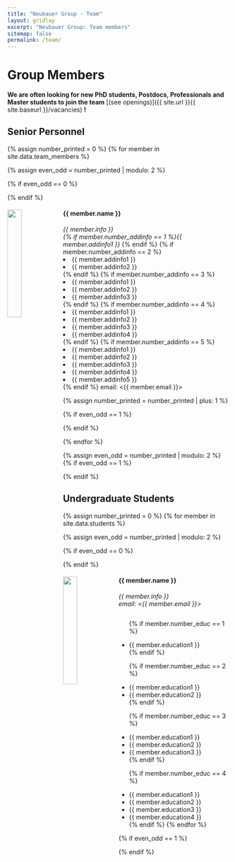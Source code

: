 ```yaml
---
title: "Neubauer Group - Team"
layout: gridlay
excerpt: "Neubauer Group: Team members"
sitemap: false
permalink: /team/
---
```


# Group Members

 **We are often looking for new PhD students, Postdocs, Professionals and Master students to join the team** [(see openings)]({{ site.url }}{{ site.baseurl }}/vacancies) **!**

## Senior Personnel
{% assign number_printed = 0 %}
{% for member in site.data.team_members %}

{% assign even_odd = number_printed | modulo: 2 %}

{% if even_odd == 0 %}
<div class="row">
{% endif %}

<div class="col-sm-6 clearfix">
  <img src="{{ site.url }}{{ site.baseurl }}/images/teampic/{{ member.photo }}" class="img-responsive" width="25%" style="float: left" />
  <h4>{{ member.name }}</h4>
  <i>{{ member.info }}<br>{% if member.number_addinfo == 1 %}{{ member.addinfo1 }}</i>
  {% endif %}
  {% if member.number_addinfo == 2 %}
  <li> {{ member.addinfo1 }} </li>
  <li> {{ member.addinfo2 }} </li>
  {% endif %}
  {% if member.number_addinfo == 3 %}
  <li> {{ member.addinfo1 }} </li>
  <li> {{ member.addinfo2 }} </li>
  <li> {{ member.addinfo3 }} </li>
  {% endif %}
  {% if member.number_addinfo == 4 %}
  <li> {{ member.addinfo1 }} </li>
  <li> {{ member.addinfo2 }} </li>
  <li> {{ member.addinfo3 }} </li>
  <li> {{ member.addinfo4 }} </li>
  {% endif %}
  {% if member.number_addinfo == 5 %}
  <li> {{ member.addinfo1 }} </li>
  <li> {{ member.addinfo2 }} </li>
  <li> {{ member.addinfo3 }} </li>
  <li> {{ member.addinfo4 }} </li>
  <li> {{ member.addinfo5 }} </li>
  {% endif %}
  email: <{{ member.email }}>
</div>

{% assign number_printed = number_printed | plus: 1 %}

{% if even_odd == 1 %}
</div>
{% endif %}

{% endfor %}

{% assign even_odd = number_printed | modulo: 2 %}
{% if even_odd == 1 %}
</div>
{% endif %}

## Undergraduate Students
{% assign number_printed = 0 %}
{% for member in site.data.students %}

{% assign even_odd = number_printed | modulo: 2 %}

{% if even_odd == 0 %}
<div class="row">
{% endif %}

<div class="col-sm-6 clearfix">
  <img src="{{ site.url }}{{ site.baseurl }}/images/teampic/{{ member.photo }}" class="img-responsive" width="25%" style="float: left" />
  <h4>{{ member.name }}</h4>
  <i>{{ member.info }}<br>email: <{{ member.email }}></i>
  <ul style="overflow: hidden">

  {% if member.number_educ == 1 %}
  <li> {{ member.education1 }} </li>
  {% endif %}

  {% if member.number_educ == 2 %}
  <li> {{ member.education1 }} </li>
  <li> {{ member.education2 }} </li>
  {% endif %}

  {% if member.number_educ == 3 %}
  <li> {{ member.education1 }} </li>
  <li> {{ member.education2 }} </li>
  <li> {{ member.education3 }} </li>
  {% endif %}

  {% if member.number_educ == 4 %}
  <li> {{ member.education1 }} </li>
  <li> {{ member.education2 }} </li>
  <li> {{ member.education3 }} </li>
  <li> {{ member.education4 }} </li>
  {% endif %}
  {% endfor %}

  </ul>
</div>



{% if even_odd == 1 %}
</div>
{% endif %}
